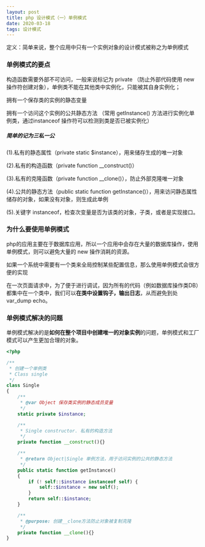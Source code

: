 ```yaml
---
layout: post
title: php 设计模式（一）单例模式
date: 2020-03-18
tags: 设计模式
---
```


定义：简单来说，整个应用中只有一个实例对象的设计模式被称之为单例模式

### 单例模式的要点

构造函数需要外部不可访问，一般来说标记为 private （防止外部代码使用 new 操作符创建对象），单例类不能在其他类中实例化，只能被其自身实例化；

拥有一个保存类的实例的静态变量

拥有一个访问这个实例的公共静态方法 （常用 getInstance() 方法进行实例化单例类，通过instanceof 操作符可以检测到类是否已被实例化）

##### 简单的记为三私一公

(1).私有的静态属性（private static $instance），用来储存生成的唯一对象

(2).私有的构造函数（private function __construct()）

(3).私有的克隆函数（private function __clone()），防止外部克隆唯一对象

(4).公共的静态方法（public static function getInstance()），用来访问静态属性储存的对象，如果没有对象，则生成此单例

(5).关键字 instanceof，检查次变量是否为该类的对象，子类，或者是实现接口。

### 为什么要使用单例模式

php的应用主要在于数据库应用，所以一个应用中会存在大量的数据库操作，使用单例模式，则可以避免大量的 new 操作消耗的资源。

如果一个系统中需要有一个类来全局控制某些配置信息，那么使用单例模式会很方便的实现

在一次页面请求中，为了便于进行调试，因为所有的代码（例如数据库操作类DB）都集中在一个类中，我们可以**在类中设置钩子，输出日志**，从而避免到处 var_dump echo。

### 单例模式解决的问题

单例模式解决的是**如何在整个项目中创建唯一的对象实例**的问题，单例模式和工厂模式可以产生更加合理的对象。

```php
<?php

/**
 * 创建一个单例类
 * Class single
 */
class Single
{
    /**
     * @var Object 保存类实例的静态成员变量
     */
    static private $instance;

    /**
     * Single constructor. 私有的构造方法
     */
    private function __construct(){}

    /**
     * @return Object|Single 单例方法，用于访问实例的公共的静态方法
     */
    public static function getInstance()
    {
        if (! self::$instance instanceof self) {
            self::$instance = new self();
        }
        return self::$instance;
    }

    /**
     * @purpose: 创建__clone方法防止对象被复制克隆
     */
    private function __clone(){}
}
```